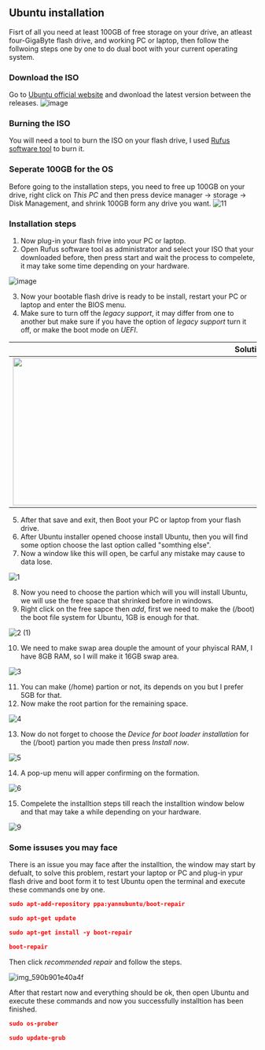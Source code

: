 ## Ubuntu installation
Fisrt of all you need at least 100GB of free storage on your drive, an atleast four-GigaByte flash drive, and working PC or laptop, then follow the follwoing steps one by one to do dual boot with your current operating system.
### Download the ISO
Go to [Ubuntu official website](https://ubuntu.com/download/desktop) and dwonload the latest version between the releases.
![image](https://user-images.githubusercontent.com/64384499/134730757-4a0a5e95-6b77-461d-aaa3-e8b717a08cc6.png)
### Burning the ISO
You will need a tool to burn the ISO on your flash drive, I used [Rufus software tool](https://rufus.ie/en/) to burn it.
### Seperate 100GB for the OS
Before going to the installation steps, you need to free up 100GB on your drive, right click on _This PC_ and then press device manager -> storage -> Disk Management, and shrink 100GB form any drive you want.
![11](https://user-images.githubusercontent.com/64384499/135486407-967c47ba-a213-47b7-8789-9158066e889d.PNG)
### Installation steps
1. Now plug-in your flash frive into your PC or laptop.
2. Open Rufus software tool as administrator and select your ISO that your downloaded before, then press start and wait the process to compelete, it may take some time depending on your hardware.

![image](https://user-images.githubusercontent.com/64384499/134745909-bf6851c2-cba0-42d3-ba2d-fbd76f99167a.png) 

3. Now your bootable flash drive is ready to be install, restart your PC or laptop and enter the BIOS menu.
4. Make sure to turn off the _legacy support_, it may differ from one to another but make sure if you have the option of _legacy support_ turn it off, or make the boot mode on _UEFI_.

Solution one             |  Solution two  
:-------------------------:|:-------------------------:
<img src="https://user-images.githubusercontent.com/64384499/134746461-65d8d20f-fda4-425b-906e-718d64fef3fb.png" width="1000" height="300"> |  <img src="https://user-images.githubusercontent.com/64384499/134746636-3a18e9b9-16c9-46db-8b94-b5c165e1210b.png" width="900" height="300">

5. After that save and exit, then Boot your PC or laptop from your flash drive.
6. After Ubuntu installer opened choose install Ubuntu, then you will find some option choose the last option called "somthing else".
7. Now a window like this will open, be carful any mistake may cause to data lose.

![1](https://user-images.githubusercontent.com/64384499/134747542-4f2d59a5-c123-4c9a-8699-da37fa1a87ad.png)

8. Now you need to choose the partion which will you will install Ubuntu, we will use the free space that shrinked before in windows.
9. Right click on the free sapce then _add_, first we need to make the (/boot) the boot file system for Ubuntu, 1GB is enough for that.

![2 (1)](https://user-images.githubusercontent.com/64384499/135488592-549241fd-8609-4408-9f2d-7a9be5caaa12.png)

10. We need to make swap area douple the amount of your phyiscal RAM, I have 8GB RAM, so I will make it 16GB swap area.

![3](https://user-images.githubusercontent.com/64384499/135488886-03835b83-a511-4f23-9bec-a089989f2175.png)

11. You can make (/home) partion or not, its depends on you but I prefer 5GB for that.
12. Now make the root partion for the remaining space.

![4](https://user-images.githubusercontent.com/64384499/135489295-869cf189-e75b-489d-993a-4c1843eaa6b1.png)

13. Now do not forget to choose the _Device for boot loader installation_ for the (/boot) partion you made then press _Install now_.

![5](https://user-images.githubusercontent.com/64384499/135489517-818beb58-8f57-461b-886e-3295e26c1921.png)

14. A pop-up menu will apper confirming on the formation.

![6](https://user-images.githubusercontent.com/64384499/135489816-957ce378-8746-4a6b-97a0-c5b7f2bf9481.png)

15. Compelete the installtion steps till reach the installtion window below and that may take a while depending on your hardware.

![9](https://user-images.githubusercontent.com/64384499/135490064-724607e0-4f77-47f3-a96e-614159eaae0c.png)

### Some issuses you may face
There is an issue you may face after the installtion, the window may start by defualt, to solve this problem, restart your laptop or PC and plug-in ypur flash drive and boot form it to test Ubuntu open the terminal and execute these commands one by one.

```json
sudo apt-add-repository ppa:yannubuntu/boot-repair

sudo apt-get update

sudo apt-get install -y boot-repair

boot-repair
```
Then click _recommended repair_ and follow the steps.

![img_590b901e40a4f](https://user-images.githubusercontent.com/64384499/135491205-119f3ed2-b311-408b-9c91-97a6abf02c6f.png)

After that restart now and everything should be ok, then open Ubuntu and execute these commands and now you successfully installtion has been finished.


```json
sudo os-prober

sudo update-grub
```
